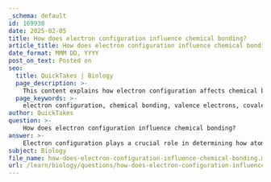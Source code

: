 ```yaml
---
_schema: default
id: 169938
date: 2025-02-05
title: How does electron configuration influence chemical bonding?
article_title: How does electron configuration influence chemical bonding?
date_format: MMM DD, YYYY
post_on_text: Posted on
seo:
  title: QuickTakes | Biology
  page_description: >-
    This content explains how electron configuration affects chemical bonding, detailing valence electrons, types of bonds, reactivity of elements, and the influence on molecular structure.
  page_keywords: >-
    electron configuration, chemical bonding, valence electrons, covalent bonds, ionic bonds, reactivity, noble gases, ion formation, molecular structure, electronegativity
author: QuickTakes
question: >-
    How does electron configuration influence chemical bonding?
answer: >-
    Electron configuration plays a crucial role in determining how atoms bond with one another, influencing their chemical properties and reactivity. Here’s a detailed explanation of how electron configuration affects chemical bonding:\n\n### 1. **Understanding Electron Configuration**\nElectron configuration refers to the arrangement of electrons in an atom's orbitals. For example, an oxygen atom has 8 electrons, with 2 in the first orbital and 6 in the second. This arrangement is critical because it dictates how an atom interacts with other atoms.\n\n### 2. **Valence Electrons and Bonding**\nThe electrons in the outermost shell, known as valence electrons, are primarily responsible for chemical bonding. Atoms tend to bond in ways that allow them to achieve a full outer shell of electrons, which is often referred to as the octet rule. For instance:\n- **Covalent Bonds**: Atoms share electrons to fill their valence shells. For example, in a water molecule (H₂O), each hydrogen atom shares one electron with the oxygen atom, resulting in two single covalent bonds.\n- **Ionic Bonds**: Atoms can also transfer electrons to achieve full outer shells. For example, sodium (Na) donates an electron to chlorine (Cl), resulting in the formation of Na⁺ and Cl⁻ ions, which are held together by ionic bonds.\n\n### 3. **Reactivity Based on Electron Configuration**\nThe distribution of electrons across the orbitals influences an atom's reactivity:\n- **Inert Gases**: Atoms with full outer shells, such as the noble gases (e.g., helium, neon), are generally inert and do not readily form bonds.\n- **Reactive Elements**: Atoms with partially filled outer shells, such as alkali metals (e.g., sodium, potassium), are highly reactive because they seek to lose or gain electrons to achieve stability.\n\n### 4. **Charge Balance and Ion Formation**\nWhen an atom gains or loses electrons, it becomes an ion, which significantly affects its chemical behavior. The formation of ions is essential in ionic bonding, where the electrostatic attraction between positively and negatively charged ions leads to the formation of stable compounds.\n\n### 5. **Influence on Molecular Structure**\nThe type of bonds formed (covalent, ionic, or polar covalent) and the arrangement of atoms in a molecule are influenced by the electron configuration. For example, the polarity of a molecule, which affects its physical properties and interactions, is determined by the difference in electronegativity between the bonded atoms and their electron configurations.\n\n### Conclusion\nIn summary, electron configuration is fundamental to understanding chemical bonding. It determines how atoms interact, the types of bonds they form, and their overall reactivity. By analyzing an atom's electron configuration, one can predict its behavior in chemical reactions and the nature of the compounds it will form.
subject: Biology
file_name: how-does-electron-configuration-influence-chemical-bonding.md
url: /learn/biology/questions/how-does-electron-configuration-influence-chemical-bonding
---
```


&nbsp;
